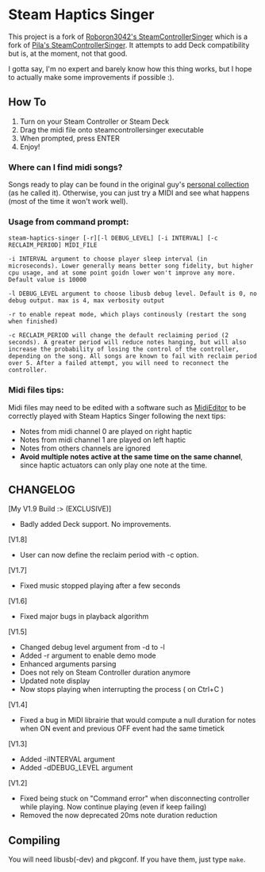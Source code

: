 # Steam Haptics Singer

This project is a fork of [Roboron3042's SteamControllerSinger](https://gitlab.com/Pilatomic/SteamControllerSinger) which is a fork of [Pila's SteamControllerSinger](https://gitlab.com/Pilatomic/SteamControllerSinger). It attempts to add Deck compatibility but is, at the moment, not that good.

I gotta say, I'm no expert and barely know how this thing works, but I hope to actually make some improvements if possible :).

## How To

1. Turn on your Steam Controller or Steam Deck
2. Drag the midi file onto steamcontrollersinger executable
3. When prompted, press ENTER
4. Enjoy!

### Where can I find midi songs?

Songs ready to play can be found in the original guy's [personal collection](https://mega.nz/#F!BWpEWKzB!r7WPw5bZ_domN4pk-FJsjg) (as he called it). Otherwise, you can just try a MIDI and see what happens (most of the time it won't work well).

### Usage from command prompt:
	steam-haptics-singer [-r][-l DEBUG_LEVEL] [-i INTERVAL] [-c RECLAIM_PERIOD] MIDI_FILE

	-i INTERVAL argument to choose player sleep interval (in microseconds). Lower generally means better song fidelity, but higher cpu usage, and at some point goidn lower won't improve any more. Default value is 10000

	-l DEBUG_LEVEL argument to choose libusb debug level. Default is 0, no debug output. max is 4, max verbosity output
	
	-r to enable repeat mode, which plays continously (restart the song when finished)
	
	-c RECLAIM_PERIOD will change the default reclaiming period (2 seconds). A greater period will reduce notes hanging, but will also increase the probability of losing the control of the controller, depending on the song. All songs are known to fail with reclaim period over 5. After a failed attempt, you will need to reconnect the controller.

### Midi files tips:

Midi files may need to be edited with a software such as [MidiEditor](https://www.midieditor.org/) to be correctly played with Steam Haptics Singer following the next tips:

* Notes from midi channel 0 are played on right haptic
* Notes from midi channel 1 are played on left haptic
* Notes from others channels are ignored
* **Avoid multiple notes active at the same time on the same channel**, since haptic actuators can only play one note at the time.

## CHANGELOG

[My V1.9 Build :> (EXCLUSIVE)]
* Badly added Deck support. No improvements.

[V1.8]
* User can now define the reclaim period with -c option.

[V1.7]
* Fixed music stopped playing after a few seconds

[V1.6]
* Fixed major bugs in playback algorithm

[V1.5]
* Changed debug level argument from -d to -l
* Added -r argument to enable demo mode
* Enhanced arguments parsing
* Does not rely on Steam Controller duration anymore
* Updated note display
* Now stops playing when interrupting the process ( on Ctrl+C )

[V1.4]
* Fixed a bug in MIDI librairie that would compute a null duration for notes when ON event and previous OFF event had the same timetick

[V1.3]
* Added -iINTERVAL argument
* Added -dDEBUG_LEVEL argument 

[V1.2]
* Fixed being stuck on "Command error" when disconnecting controller while playing. Now continue playing (even if keep failing)
* Removed the now deprecated 20ms note duration reduction

## Compiling

You will need libusb(-dev) and pkgconf. If you have them, just type `make`.
